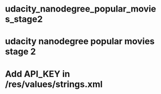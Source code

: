 # udacity_nanodegree_popular_movies_stage2
# udacity nanodegree popular movies stage 2
# Add API_KEY in /res/values/strings.xml

